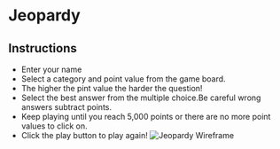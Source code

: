 # Jeopardy

## Instructions

- Enter your name
- Select a category and point value from the game board.
- The higher the pint value the harder the question!
- Select the best answer from the multiple choice.Be careful wrong answers subtract points.
- Keep playing until you reach 5,000 points or there are no more point values to click on.
- Click the play button to play again!
  ![Jeopardy Wireframe](~/Desktop/Jeopardy_images/Wireframe_jeopardy.HEIC)
